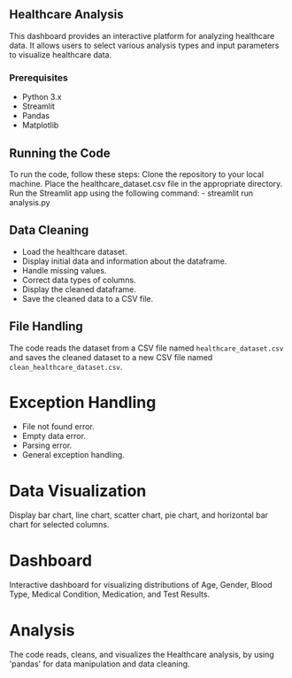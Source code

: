 ## Healthcare Analysis

This dashboard provides an interactive platform for analyzing healthcare data. It allows users to select various analysis types and input parameters to visualize healthcare data.

### Prerequisites

- Python 3.x
- Streamlit
- Pandas
- Matplotlib

## Running the Code

To run the code, follow these steps:
   Clone the repository to your local machine.
   Place the healthcare_dataset.csv file in the appropriate directory.
    Run the Streamlit app using the following command:
        - streamlit run analysis.py



## Data Cleaning

 - Load the healthcare dataset.
 - Display initial data and information about the dataframe.
 - Handle missing values.
 - Correct data types of columns.
 - Display the cleaned dataframe.
 - Save the cleaned data to a CSV file.

## File Handling

The code reads the dataset from a CSV file named `healthcare_dataset.csv` and saves the cleaned dataset to a new CSV file named `clean_healthcare_dataset.csv`.

# Exception Handling
 - File not found error.
 - Empty data error.
 - Parsing error.
 - General exception handling.

# Data Visualization
Display bar chart, line chart, scatter chart, pie chart, and horizontal bar chart for selected columns.


# Dashboard
Interactive dashboard for visualizing distributions of Age, Gender, Blood Type, Medical Condition, Medication, and Test Results.

# Analysis 
The code reads, cleans, and visualizes the Healthcare analysis, by using 'pandas' for data manipulation and data cleaning.


